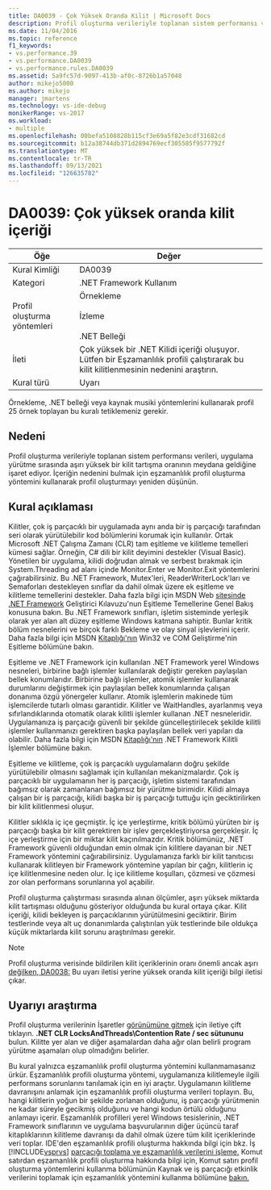 ```yaml
---
title: DA0039 - Çok Yüksek Oranda Kilit | Microsoft Docs
description: Profil oluşturma verileriyle toplanan sistem performansı verileri, uygulama yürütme sırasında aşırı yüksek bir kilit tartışma oranının meydana geldiğine işaret ediyor.
ms.date: 11/04/2016
ms.topic: reference
f1_keywords:
- vs.performance.39
- vs.performance.DA0039
- vs.performance.rules.DA0039
ms.assetid: 5a9fc57d-9097-413b-af0c-8726b1a57048
author: mikejo5000
ms.author: mikejo
manager: jmartens
ms.technology: vs-ide-debug
monikerRange: vs-2017
ms.workload:
- multiple
ms.openlocfilehash: 00befa5108828b115cf3e69a5f82e3cdf31682cd
ms.sourcegitcommit: b12a38744db371d2894769ecf305585f9577792f
ms.translationtype: MT
ms.contentlocale: tr-TR
ms.lasthandoff: 09/13/2021
ms.locfileid: "126635782"
---
```

# <a name="da0039-very-high-rate-of-lock-contentions"></a>DA0039: Çok yüksek oranda kilit içeriği

|Öğe|Değer|
|-|-|
|Kural Kimliği|DA0039|
|Kategori|.NET Framework Kullanım|
|Profil oluşturma yöntemleri|Örnekleme<br /><br /> İzleme<br /><br /> .NET Belleği|
|İleti|Çok yüksek bir .NET Kilidi içeriği oluşuyor. Lütfen bir Eşzamanlılık profili çalıştırarak bu kilit kilitlenmesinin nedenini araştırın.|
|Kural türü|Uyarı|

 Örnekleme, .NET belleği veya kaynak musiki yöntemlerini kullanarak profil 25 örnek toplayan bu kuralı tetiklemeniz gerekir.

## <a name="cause"></a>Nedeni
 Profil oluşturma verileriyle toplanan sistem performansı verileri, uygulama yürütme sırasında aşırı yüksek bir kilit tartışma oranının meydana geldiğine işaret ediyor. İçeriğin nedenini bulmak için eşzamanlılık profil oluşturma yöntemini kullanarak profil oluşturmayı yeniden düşünün.

## <a name="rule-description"></a>Kural açıklaması
 Kilitler, çok iş parçacıklı bir uygulamada aynı anda bir iş parçacığı tarafından seri olarak yürütülebilir kod bölümlerini korumak için kullanılır. Ortak Microsoft .NET Çalışma Zamanı (CLR) tam eşitleme ve kilitleme temelleri kümesi sağlar. Örneğin, C# dili bir kilit deyimini destekler (Visual Basic). Yönetilen bir uygulama, kilidi doğrudan almak ve serbest bırakmak için System.Threading ad alanı içinde Monitor.Enter ve Monitor.Exit yöntemlerini çağırabilirsiniz. Bu .NET Framework, Mutex'leri, ReaderWriterLock'ları ve Semaforları destekleyen sınıflar da dahil olmak üzere ek eşitleme ve kilitleme temellerini destekler. Daha fazla bilgi için MSDN Web [sitesinde .NET Framework](/dotnet/standard/threading/overview-of-synchronization-primitives) Geliştirici Kılavuzu'nun Eşitleme Temellerine Genel Bakış konusuna bakın. Bu .NET Framework sınıfları, işletim sisteminde yerleşik olarak yer alan alt düzey eşitleme Windows katmana sahiptir. Bunlar kritik bölüm nesnelerini ve birçok farklı Bekleme ve olay sinyal işlevlerini içerir. Daha fazla bilgi için MSDN [Kitaplığı'nın](/windows/win32/sync/synchronization) Win32 ve COM Geliştirme'nin Eşitleme bölümüne bakın.

 Eşitleme ve .NET Framework için kullanılan .NET Framework yerel Windows nesneleri, birbirine bağlı işlemler kullanılarak değiştir gereken paylaşılan bellek konumlarıdır. Birbirine bağlı işlemler, atomik işlemler kullanarak durumlarını değiştirmek için paylaşılan bellek konumlarında çalışan donanıma özgü yönergeler kullanır. Atomik işlemlerin makinede tüm işlemcilerde tutarlı olması garantidir. Kilitler ve WaitHandles, ayarlanmış veya sıfırlandıklarında otomatik olarak kilitli işlemler kullanan .NET nesneleridir. Uygulamanıza iş parçacığı güvenli bir şekilde güncelleştirilecek şekilde kilitli işlemler kullanmanızı gerektiren başka paylaşılan bellek veri yapıları da olabilir. Daha fazla bilgi için MSDN [Kitaplığı'nın](/dotnet/api/system.threading.interlocked) .NET Framework Kilitli İşlemler bölümüne bakın.

 Eşitleme ve kilitleme, çok iş parçacıklı uygulamaların doğru şekilde yürütülebilir olmasını sağlamak için kullanılan mekanizmalardır. Çok iş parçacıklı bir uygulamanın her iş parçacığı, işletim sistemi tarafından bağımsız olarak zamanlanan bağımsız bir yürütme birimidir. Kilidi almaya çalışan bir iş parçacığı, kilidi başka bir iş parçacığı tuttuğu için geciktirilirken bir kilit kilitlenmesi oluşur.

 Kilitler sıklıkla iç içe geçmiştir. İç içe yerleştirme, kritik bölümü yürüten bir iş parçacığı başka bir kilit gerektiren bir işlev gerçekleştiriyorsa gerçekleşir. İç içe yerleştirme için bir miktar kilit kaçınılmazdır. Kritik bölümünüz, .NET Framework güvenli olduğundan emin olmak için kilitlere dayanan bir .NET Framework yöntemini çağırabilirsiniz. Uygulamanıza farklı bir kilit tanıtıcısı kullanarak kilitleyen bir Framework yöntemine yapılan bir çağrı, kilitlerin iç içe kilitlenmesine neden olur. İç içe kilitleme koşulları, çözmesi ve çözmesi zor olan performans sorunlarına yol açabilir.

 Profil oluşturma çalıştırması sırasında alınan ölçümler, aşırı yüksek miktarda kilit tartışması olduğunu gösteriyor olduğunda bu kural ortaya çıkar. Kilit içeriği, kilidi bekleyen iş parçacıklarının yürütülmesini geciktirir. Birim testlerinde veya alt uç donanımlarda çalıştırılan yük testlerinde bile oldukça küçük miktarlarda kilit sorunu araştırılması gerekir.

> [!NOTE]
> Profil oluşturma verisinde bildirilen kilit içeriklerinin oranı önemli ancak aşırı [değilken, DA0038:](../profiling/da0038-high-rate-of-lock-contentions.md) Bu uyarı iletisi yerine yüksek oranda kilit içeriği bilgi iletisi çıkar.

## <a name="how-to-investigate-a-warning"></a>Uyarıyı araştırma
 Profil oluşturma verilerinin İşaretler [görünümüne gitmek](../profiling/marks-view.md) için iletiye çift tıklayın.  **.NET CLR LocksAndThreads\Contention Rate / sec sütununu** bulun. Kilitte yer alan ve diğer aşamalardan daha ağır olan belirli program yürütme aşamaları olup olmadığını belirler.

 Bu kural yalnızca eşzamanlılık profil oluşturma yöntemini kullanmamasanız ürkür. Eşzamanlılık profili oluşturma yöntemi, uygulamanıza kilitlemeyle ilgili performans sorunlarını tanılamak için en iyi araçtır. Uygulamanın kilitleme davranışını anlamak için eşzamanlılık profili oluşturma verileri toplayın. Bu, hangi kilitlerin yoğun bir şekilde zorlanan olduğunu, iş parçacığı yürütmenin ne kadar süreyle gecikmiş olduğunu ve hangi kodun örtülü olduğunu anlamayı içerir. Eşzamanlılık profilleri yerel Windows tesislerinin, .NET Framework sınıflarının ve uygulama başvurularının diğer üçüncü taraf kitaplıklarının kilitleme davranışı da dahil olmak üzere tüm kilit içeriklerinde veri toplar. IDE'den eşzamanlılık profili oluşturma hakkında bilgi için bkz. İş [!INCLUDE[vsprvs](../code-quality/includes/vsprvs_md.md)] [parçacığı toplama ve eşzamanlılık verilerini işleme.](../profiling/collecting-thread-and-process-concurrency-data.md) Komut satırdan eşzamanlılık profili oluşturma hakkında bilgi için,  Komut satırı profil oluşturma yöntemlerini kullanma bölümünün Kaynak ve iş parçacığı etkinlik verilerini toplamak için eşzamanlılık yöntemini kullanma bölümüne [bakın.](../profiling/using-profiling-methods-to-collect-performance-data-from-the-command-line.md)
